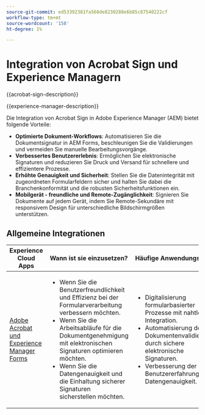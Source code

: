```yaml
---
source-git-commit: ed53392381fa568de8230288e6b85c87540222cf
workflow-type: tm+mt
source-wordcount: '158'
ht-degree: 1%

---
```



# Integration von Acrobat Sign und Experience Managern

{{acrobat-sign-description}}

{{experience-manager-description}}

Die Integration von Acrobat Sign in Adobe Experience Manager (AEM) bietet folgende Vorteile:

+ **Optimierte Dokument-Workflows**: Automatisieren Sie die Dokumentsignatur in AEM Forms, beschleunigen Sie die Validierungen und vermeiden Sie manuelle Bearbeitungsvorgänge.
+ **Verbessertes Benutzererlebnis**: Ermöglichen Sie elektronische Signaturen und reduzieren Sie Druck und Versand für schnellere und effizientere Prozesse.
+ **Erhöhte Genauigkeit und Sicherheit**: Stellen Sie die Datenintegrität mit zugeordneten Formularfeldern sicher und halten Sie dabei die Branchenkonformität und die robusten Sicherheitsfunktionen ein.
+ **Mobilgerät - freundliche und Remote-Zugänglichkeit**: Signieren Sie Dokumente auf jedem Gerät, indem Sie Remote-Sekundäre mit responsivem Design für unterschiedliche Bildschirmgrößen unterstützen.

## Allgemeine Integrationen

<table>
    <thead>
        <tr>
            <th>Experience Cloud Apps</th>
            <th>Wann ist sie einzusetzen?</th>
            <th>Häufige Anwendungsfälle</th>
        </tr>
    </thead>
    <tbody>
        <tr>
            <td>
                <a href="/docs/experience-manager-learn/forms/forms-and-sign/introduction.html" target="_blank" rel="referrer">Adobe Acrobat und Experience Manager Forms</a>
            </td>
            <td>
                <ul>
                    <li>Wenn Sie die Benutzerfreundlichkeit und Effizienz bei der Formularverarbeitung verbessern möchten.</li>
                    <li>Wenn Sie die Arbeitsabläufe für die Dokumentgenehmigung mit elektronischen Signaturen optimieren möchten.</li>
                    <li>Wenn Sie die Datengenauigkeit und die Einhaltung sicherer Signaturen sicherstellen möchten.</li>
                </ul>
            </td>
            <td>
                <ul>
                    <li>Digitalisierung formularbasierter Prozesse mit nahtloser Integration.</li>
                    <li>Automatisierung der Dokumentenvalidierung durch sichere elektronische Signaturen.</li>
                    <li>Verbesserung der Benutzererfahrung und Datengenauigkeit.</li>
                </ul>
            </td>
        </tr>
    </tbody>
</table>
